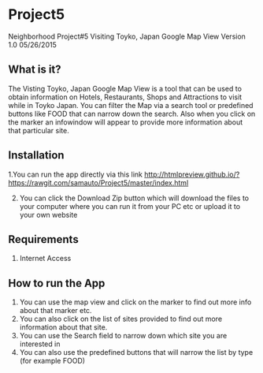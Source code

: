 # Project5

Neighborhood 
Project#5 
Visiting Toyko, Japan 
Google Map View 
Version 1.0 
05/26/2015


What is it?
-----------
The Visting Toyko, Japan Google Map View is a tool that can be used to obtain information on Hotels, Restaurants, Shops and Attractions to visit while in Toyko Japan. You can filter the Map via a search tool or predefined buttons like FOOD that can narrow down the search. Also when you click on the marker an infowindow will appear to provide more information about that particular site.


Installation
----------------
1.You can run the app directly via this link
http://htmlpreview.github.io/?https://rawgit.com/samauto/Project5/master/index.html

2. You can click the Download Zip button which will download the files to your computer where you can run it from your PC etc or upload it to your own website


Requirements
------------------
1. Internet Access


How to run the App
------------------
1. You can use the map view and click on the marker to find out more info about that marker etc.
2. You can also click on the list of sites provided to find out more information about that site.
3. You can use the Search field to narrow down which site you are interested in
4. You can also use the predefined buttons that will narrow the list by type (for example FOOD)

